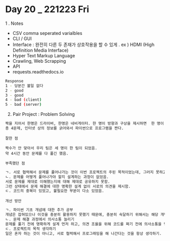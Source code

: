 # Day 20 _ 221223 Fri
1 . Notes 
- CSV comma seperated varialbles
- CLI / GUI
- Interface : 완전히 다른 두 존재가 상호작용을 할 수 있게 . ex ) HDMI (High Definition Media Interface)
- Hyper Text Markup Language
- Crawling, Web Scrapping
- API
- requests.readthedocs.io
  
```sh
Response
1 - 당분간 볼일 없다
2 - good
3 - good
4 - bad (client)
5 - bad (server)
```
2. Pair Project : Problem Solving 
```sh 
짝을 지어서 한명은 드라이버, 한명은 네비게이터. 한 명이 방향과 구상을 제시하면  한 명이 그대로 코드를 실현해서 옮겨쓴다. 
총 4문제, 인터넷 상의 정보를 긁어와서 파이썬으로 프로그램을 짠다. 
```
    잘한 점 
```
짝수가 안 맞아서 우리 팀은 세 명이 한 팀이 되었음. 
약 4시간 동안 문제를 다 풀긴 했음. 
```
    부족했던 점 
```sh
ㄱ. 서로 협력해서 문제를 풀어나가는 것이 이번 프로젝트의 주된 목적이었는데, 그러지 못하고 문제를 빨리 다 푸는 것에 혈안이 되어 몰두함.
ㄴ. 문제를 어떻게 풀어나가야 할지 설계하는 과정이 없었음. 
서로 문제를 제대로 이해했는지에 대해 제대로 공유하지 못함.
그런 상태에서 문제 해결에 대한 명확한 설계 없이 서로의 의견을 제시함. 
ㄷ. 코드의 중복이 있었고, 불필요한 부분이 다소 있었음. 
```
    개선 방안 
```sh 
ㄱ. 파이썬 기초 개념에 대한 추가 공부
개념은 잡혀있으나 이것을 충분히 활용하지 못했기 때문에, 충분히 숙달하기 위해서는 해당 개념을 이용한 코드를 많이 짜봐야 함. 
ㄴ. 문제 해결 과정에서 의사소통 늘리기
문제를 풀기 전에 명확하게 설계 먼저 하고, 의견 조율을 위해 코드를 짜기 전에 의사소통을 먼저 한다. 
ㄷ. 프로젝트의 목적 생각하기
일은 혼자 하는 것이 아니고, 서로 협력해서 프로그래밍을 해 나간다는 것을 항상 생각하기.
```
